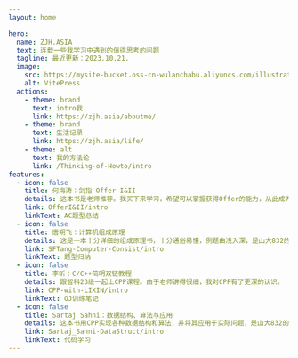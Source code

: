 ```yaml
---
layout: home

hero:
  name: ZJH.ASIA
  text: 连载一些我学习中遇到的值得思考的问题
  tagline: 最近更新：2023.10.21.
  image:
    src: https://mysite-bucket.oss-cn-wulanchabu.aliyuncs.com/illustrations/3d-fluency-hard-working.png
    alt: VitePress
  actions:
    - theme: brand
      text: intro我
      link: https://zjh.asia/aboutme/
    - theme: brand
      text: 生活记录
      link: https://zjh.asia/life/
    - theme: alt
      text: 我的方法论
      link: /Thinking-of-Howto/intro
features:
  - icon: false
    title: 何海涛：剑指 Offer I&II
    details: 这本书是老师推荐。我买下来学习，希望可以掌握获得Offer的能力，从此成为人生赢家。
    link: OfferI&II/intro
    linkText: AC题型总结
  - icon: false
    title: 唐朔飞：计算机组成原理
    details: 这是一本十分详细的组成原理书，十分通俗易懂，例题由浅入深，是山大832的参考资料之一。
    link: SFTang-Computer-Consist/intro
    linkText: 题型归纳
  - icon: false
    title: 李昕：C/C++简明双链教程
    details: 跟智科23级一起上CPP课程。由于老师讲得很细，我对CPP有了更深的认识。
    link: CPP-with-LIXIN/intro
    linkText: OJ训练笔记
  - icon: false
    title: Sartaj Sahni：数据结构、算法与应用
    details: 这本书用CPP实现各种数据结构和算法，并将其应用于实际问题，是山大832的参考资料之一。
    link: Sartaj_Sahni-DataStruct/intro
    linkText: 代码学习
---
```


